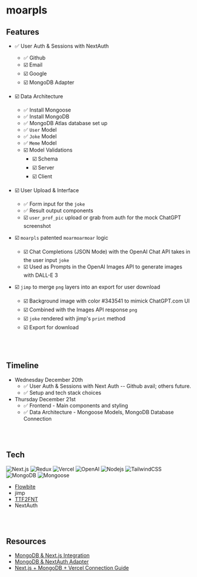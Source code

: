 # moarpls

## Features
- ✅ User Auth & Sessions with NextAuth
    - ✅ Github
    - ☑️ Email
    - ☑️ Google
    - ☑️ MongoDB Adapter
      
- ☑️ Data Architecture
    - ✅ Install Mongoose
    - ✅ Install MongoDB
    - ✅ MongoDB Atlas database set up
    - ✅ `User` Model
    - ✅ `Joke` Model
    - ✅ `Meme` Model
    - ☑️ Model Validations
        - ☑️ Schema
        - ☑️ Server
        - ☑️ Client
- ☑️ User Upload & Interface
  - ✅ Form input for the `joke`
  - ✅ Result output components
  - ☑️ `user_prof_pic` upload or grab from auth for the mock ChatGPT screenshot
    
- ☑️ `moarpls` patented `moarmoarmoar` logic
  - ☑️ Chat Completions (JSON Mode) with the OpenAI Chat API takes in the user input `joke`
  - ☑️ Used as Prompts in the OpenAI Images API to generate images with DALL-E 3
    
- ☑️ `jimp` to merge `png` layers into an export for user download
  - ☑️ Background image with color #343541 to mimick ChatGPT.com UI
  - ☑️ Combined with the Images API response `png`
  - ☑️ `joke` rendered with jimp's `print` method
  - ☑️ Export for download

<br><br>

## Timeline
- Wednesday December 20th
    - ✅ User Auth & Sessions with Next Auth -- Github avail; others future.
    - ✅ Setup and tech stack choices
- Thursday December 21st
    - ✅ Frontend - Main components and styling
    - ✅ Data Architecture - Mongoose Models, MongoDB Database Connection

<br><br>

## Tech
<p>
  <img alt="Next.js" src="https://img.shields.io/badge/-Next.js-000000?style=flat-square&logo=nextdotjs&logoColor=white"/>
  <img alt="Redux" src="https://img.shields.io/badge/-Redux-764ABC?style=flat-square&logo=redux&logoColor=white" />
  <img alt="Vercel" src="https://img.shields.io/badge/-Vercel-000000?style=flat-square&logo=vercel&logoColor=white" />
  <img alt="OpenAI" src="https://img.shields.io/badge/-OpenAI-10A27F?style=flat-square&logo=openai&logoColor=white" />
  <img alt="Nodejs" src="https://img.shields.io/badge/-Node.js-43853d?style=flat-square&logo=Node.js&logoColor=white" />
  <img alt="TailwindCSS" src="https://img.shields.io/badge/-TailwindCSS-0EA5E9?style=flat-square&logo=tailwindCSS&logoColor=white"/>
  <img alt="MongoDB" src="https://img.shields.io/badge/-MongoDB-13aa52?style=flat-square&logo=mongodb&logoColor=white" />
  <img alt="Mongoose" src="https://img.shields.io/badge/-Mongoose-880000?style=flat-square&logo=mongoose&logoColor=white" />
</p>

- [Flowbite](https://www.flowbite-react.com/docs/components/accordion)
- jimp
- [TTF2FNT](https://ttf2fnt.com/)
- NextAuth

<br><br>

## Resources
- [MongoDB & Next.js Integration](https://github.com/garysbot/mongodb-nextjs-connection-sample)
- [MongoDB & NextAuth Adapter](https://authjs.dev/reference/adapter/mongodb)
- [Next.js + MongoDB + Vercel Connection Guide](https://github.com/vercel/next.js/tree/canary/examples/with-mongodb)
